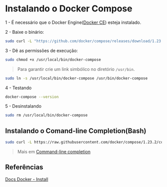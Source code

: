 # Instalando o Docker Compose  

1 - É necessário que o Docker Engine([Docker CE](https://docs.docker.com/install/#server)) esteja instalado.  
  
2 - Baixe o binário:  
  
 ```sh
 sudo curl -L "https://github.com/docker/compose/releases/download/1.23.2/docker-compose-$(uname -s)-$(uname -m)" -o /usr/local/bin/docker-compose
 ```  
  
 3 - Dê as permissões de execução:  
   
  ```sh
  sudo chmod +x /usr/local/bin/docker-compose
  ```  
    
> Para garantir crie um link simbólico no diretório `/usr/bin`.  
  
```sh
sudo ln -s /usr/local/bin/docker-compose /usr/bin/docker-compose
```  
  
4 - Testando  
  
 ```sh
 docker-compose --version
 ```  
   
5 - Desinstalando  
  
 ```sh
 sudo rm /usr/local/bin/docker-compose
 ```  
 
## Instalando o Comand-line Completion(Bash)  
  
```sh
sudo curl -L https://raw.githubusercontent.com/docker/compose/1.23.2/contrib/completion/bash/docker-compose -o /etc/bash_completion.d/docker-compose
```  
  
 > Mais em [Command-line completion](https://docs.docker.com/compose/completion/)  
   
## Referências  

[Docs Docker - Install ](https://docs.docker.com/compose/install/)    
